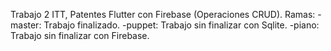Trabajo 2 ITT, Patentes Flutter con Firebase (Operaciones CRUD).
Ramas:
  -master: Trabajo finalizado.
  -puppet: Trabajo sin finalizar con Sqlite.
  -piano: Trabajo sin finalizar con Firebase.
